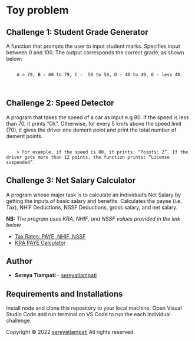 <h1>Toy problem</h1>
<h2>Challenge 1: Student Grade Generator</h2>
<p>A function that prompts the user to input student marks. Specifies input between 0 and 100. The output corresponds the correct grade, as shown below: </p>
<pre><code>
    A > 79, B - 60 to 79, C -  50 to 59, D - 40 to 49, E - less 40.

</code></pre>
<h2>Challenge 2: Speed Detector </h2>
<p>A program that takes the speed of a car as input e.g 80. If the speed is less than 70, it prints “Ok”. Otherwise, for every 5 km/s above the speed limit (70), it gives the driver one demerit point and print the total number of demerit points.</p>
<pre><code>
    > For example, if the speed is 80, it prints: “Points: 2”. If the driver gets more than 12 points, the function prints: “License suspended”.
</code></pre>
<h2>Challenge 3: Net Salary Calculator</h2>
<p>A program whose major task is to calculate an individual’s Net Salary by getting the inputs of basic salary and benefits. Calculates the payee (i.e. Tax), NHIF Deductions, NSSF Deductions, gross salary, and net salary. </p>
<p><strong>NB:</strong> <em>The program uses KRA, NHIF, and NSSF values provided in the link below</em></p>
<ul>
    <li><a href="https://www.aren.co.ke/payroll/taxrates.htm">Tax Rates: PAYE, NHIF, NSSF</a></li>
    <li><a href="https://www.kra.go.ke/individual/calculate-tax/calculating-tax/paye">KRA PAYE Calculator</a></li>
</ul>

## Author
* **Sereya Tiampati** - [sereyatiampati](https://github.com/sereyatiampati)

## Requirements and Installations
Install node and clone this repository to your local machine. Open Visual Studio Code and run terminal on VS Code to run the each individual challenge.

Copyright © 2022 [sereyatiampati](https://github.com/sereyatiampati) All rights reserved.
